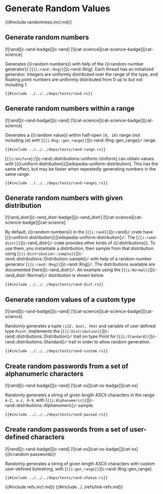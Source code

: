# Generate Random Values

{{#include randomness.incl.md}}

## Generate random numbers

[![rand][c-rand-badge]][c-rand]  [![cat-science][cat-science-badge]][cat-science]

Generates {{i:random numbers}} with help of the {{i:random-number generator}} [`{{i:rand::Rng}}`][c-rand::Rng]. Each thread has an initialized generator. Integers are uniformly distributed over the range of the type, and floating point numbers are uniformly distributed from 0 up to but not including 1.

```rust,editable
{{#include ../../../deps/tests/rand.rs}}
```

## Generate random numbers within a range

[![rand][c-rand-badge]][c-rand]  [![cat-science][cat-science-badge]][cat-science]

Generates a {{i:random value}} within half-open `[0, 10)` range (not including `10`) with [`{{i:Rng::gen_range}}`][c-rand::Rng::gen_range]⮳ range.

```rust,editable
{{#include ../../../deps/tests/rand-range.rs}}
```

[`{{i:Uniform}}`][c-rand::distributions::uniform::Uniform] can obtain values with [{{i:uniform distribution}}][wikipedia-uniform-distribution]. This has the same effect, but may be faster when repeatedly generating numbers in the same range.

```rust,editable
{{#include ../../../deps/tests/rand-range1.rs}}
```

## Generate random numbers with given distribution

[![rand_distr][c-rand_distr-badge]][c-rand_distr]  [![cat-science][cat-science-badge]][cat-science]

By default, {{i:random numbers}} in the [`{{i:rand}}`][c-rand]⮳ crate have [{{i:uniform distribution}}][wikipedia-uniform-distribution]⮳. The [`{{i:rand-distr}}`][c-rand_distr]⮳ crate provides other kinds of {{i:distributions}}. To use them, you instantiate a distribution, then sample from that distribution using [`{{i:Distribution::sample}}`][c-rand::distributions::Distribution::sample]⮳ with help of a random-number generator [`{{i:rand::Rng}}`][c-rand::Rng]⮳. The distributions available are documented [here][c-rand_distr]⮳. An example using the [`{{i:Normal}}`][c-rand_distr::Normal]⮳ distribution is shown below.

```rust,editable,ignore
{{#include ../../../deps/tests/rand-dist.rs}}
```

## Generate random values of a custom type

[![rand][c-rand-badge]][c-rand]  [![cat-science][cat-science-badge]][cat-science]

Randomly generates a tuple `(i32, bool, f64)` and variable of user defined type `Point`. Implements the [`{{i:Distribution}}`][c-rand::distributions::Distribution]⮳ trait on type Point for [`{{i:Standard}}`][c-rand::distributions::Standard]⮳ trait in order to allow random generation.

```rust,editable
{{#include ../../../deps/tests/rand-custom.rs}}
```

## Create random passwords from a set of alphanumeric characters

[![rand][c-rand-badge]][c-rand]  [![cat-os][cat-os-badge]][cat-os]

Randomly generates a string of given length ASCII characters in the range `A-Z, a-z, 0-9`, with [`{{i:Alphanumeric}}`][c-rand::distributions::Alphanumeric]⮳ sample.

```rust,editable
{{#include ../../../deps/tests/rand-passwd.rs}}
```

## Create random passwords from a set of user-defined characters

[![rand][c-rand-badge]][c-rand]  [![cat-os][cat-os-badge]][cat-os] {{hi:random passwords}}

Randomly generates a string of given length ASCII characters with custom user-defined bytestring, with [`{{i:gen_range}}`][c-rand::Rng::gen_range].

```rust,editable
{{#include ../../../deps/tests/rand-choose.rs}}
```

{{#include refs.incl.md}}
{{#include ../../refs/link-refs.md}}

